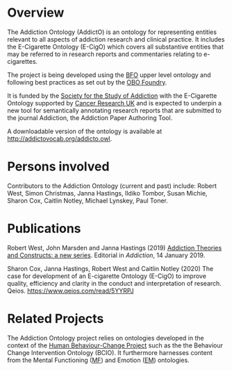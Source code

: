 # Overview

The Addiction Ontology (AddictO) is an ontology for representing entities relevant to all aspects of addiction research 
and clinical practice. It includes the E-Cigarette Ontology (E-CigO) which covers all substantive entities that may be referred to in research reports and commentaries relating to e-cigarettes.

The project is being developed using the [BFO](http://basic-formal-ontology.org/) upper level ontology
and following best practices as set out by the [OBO Foundry](http://www.obofoundry.org/). 
 
It is funded by the [Society for the Study of Addiction](https://www.addiction-ssa.org/) with the E-Cigarette Ontology supported by [Cancer Research UK](https://www.cancerresearchuk.org/) and is expected to underpin a new tool for semantically annotating research reports that are submitted to the journal Addiction, the Addiction Paper Authoring Tool.   

A downloadable version of the ontology is available at http://addictovocab.org/addicto.owl. 

# Persons involved

Contributors to the Addiction Ontology (current and past) include: Robert West, Simon Christmas, Janna Hastings, Ildiko Tombor, Susan Michie, Sharon Cox, Caitlin Notley, Michael Lynskey, Paul Toner.

# Publications

Robert West, John Marsden and Janna Hastings (2019) [Addiction Theories and Constructs: a new series](https://onlinelibrary.wiley.com/doi/full/10.1111/add.14554). Editorial in _Addiction_, 14 January 2019.

Sharon Cox, Janna Hastings, Robert West and Caitlin Notley (2020) The case for development of an E-cigarette Ontology (E-CigO) to improve quality, efficiency and clarity in the conduct and interpretation of research. Qeios. https://www.qeios.com/read/5YYRPJ

# Related Projects

The Addiction Ontology project relies on ontologies developed in the context of the [Human Behaviour-Change Project](https://www.humanbehaviourchange.org/) such as the the Behaviour Change Intervention Ontology (BCIO). It furthermore harnesses content from the Mental Functioning ([MF](https://github.com/jannahastings/mental-functioning-ontology/)) and Emotion ([EM](https://github.com/jannahastings/emotion-ontology/tree/master/ontology)) ontologies. 
